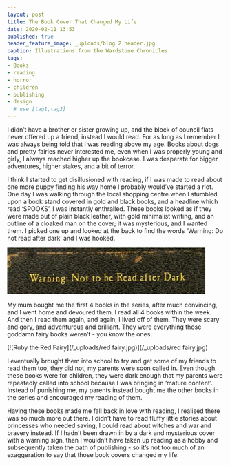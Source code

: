 ```yaml
---
layout: post
title: The Book Cover That Changed My Life
date: 2020-02-11 13:53
published: true
header_feature_image: _uploads/blog 2 header.jpg
caption: Illustrations from the Wardstone Chronicles
tags:  
- Books
- reading
- horror
- children
- publishing
- design
  # use [tag1,tag2]
---
```


I didn’t have a brother or sister growing up, and the block of council flats never offered up a friend, instead I would read. For as long as I remember I was always being told that I was reading above my age. Books about dogs and pretty fairies never interested me, even when I was properly young and girly, I always reached higher up the bookcase. I was desperate for bigger adventures, higher stakes, and a bit of terror.

I think I started to get disillusioned with reading, if I was made to read about one more puppy finding his way home I probably would’ve started a riot. One day I was walking through the local shopping centre when I stumbled upon a book stand covered in gold and black books, and a headline which read ‘SPOOKS’, I was instantly enthralled. These books looked as if they were made out of plain black leather, with gold minimalist writing, and an outline of a cloaked man on the cover; it was mysterious, and I wanted them. I picked one up and looked at the back to find the words ‘Warning: Do not read after dark’ and I was hooked.

[![A warning](/_uploads/warning.jpg)](/_uploads/warning.jpg)

My mum bought me the first 4 books in the series, after much convincing, and I went home and devoured them. I read all 4 books within the week. And then I read them again, and again, I lived off of them. They were scary and gory, and adventurous and brilliant. They were everything those goddamn fairy books weren’t - you know the ones.

[![Ruby the Red Fairy](/_uploads/red fairy.jpg)](/_uploads/red fairy.jpg)

I eventually brought them into school to try and get some of my friends to read them too, they did not, my parents were soon called in. Even though these books were for children, they were dark enough that my parents were repeatedly called into school because I was bringing in ‘mature content’. Instead of punishing me, my parents instead bought me the other books in the series and encouraged my reading of them.  

Having these books made me fall back in love with reading, I realised there was so much more out there. I didn’t have to read fluffy little stories about princesses who needed saving, I could read about witches and war and bravery instead. If I hadn’t been drawn in by a dark and mysterious cover with a warning sign, then I wouldn’t have taken up reading as a hobby and subsequently taken the path of publishing - so it’s not too much of an exaggeration to say that those book covers changed my life.
